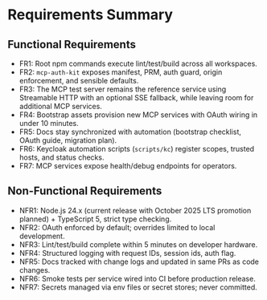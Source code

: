 # Requirements Summary

## Functional Requirements
- FR1: Root npm commands execute lint/test/build across all workspaces.
- FR2: `mcp-auth-kit` exposes manifest, PRM, auth guard, origin enforcement, and sensible defaults.
- FR3: The MCP test server remains the reference service using Streamable HTTP with an optional SSE fallback, while leaving room for additional MCP services.
- FR4: Bootstrap assets provision new MCP services with OAuth wiring in under 10 minutes.
- FR5: Docs stay synchronized with automation (bootstrap checklist, OAuth guide, migration plan).
- FR6: Keycloak automation scripts (`scripts/kc`) register scopes, trusted hosts, and status checks.
- FR7: MCP services expose health/debug endpoints for operators.

## Non-Functional Requirements
- NFR1: Node.js 24.x (current release with October 2025 LTS promotion planned) + TypeScript 5, strict type checking.
- NFR2: OAuth enforced by default; overrides limited to local development.
- NFR3: Lint/test/build complete within 5 minutes on developer hardware.
- NFR4: Structured logging with request IDs, session ids, auth flag.
- NFR5: Docs tracked with change logs and updated in same PRs as code changes.
- NFR6: Smoke tests per service wired into CI before production release.
- NFR7: Secrets managed via env files or secret stores; never committed.
